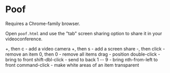 Poof
====

Requires a Chrome-family browser.

Open `poof.html` and use the "tab" screen sharing option to share it in your videoconference.

  +, then c       - add a video camera
  +, then s       - add a screen share
  -, then click   - remove an item
  0, then 0       - remove all items
  drag            - position
  double-click    - bring to front
  shift-dbl-click - send to back
  1 -- 9          - bring nth-from-left to front
  command-click   - make white areas of an item transparent

